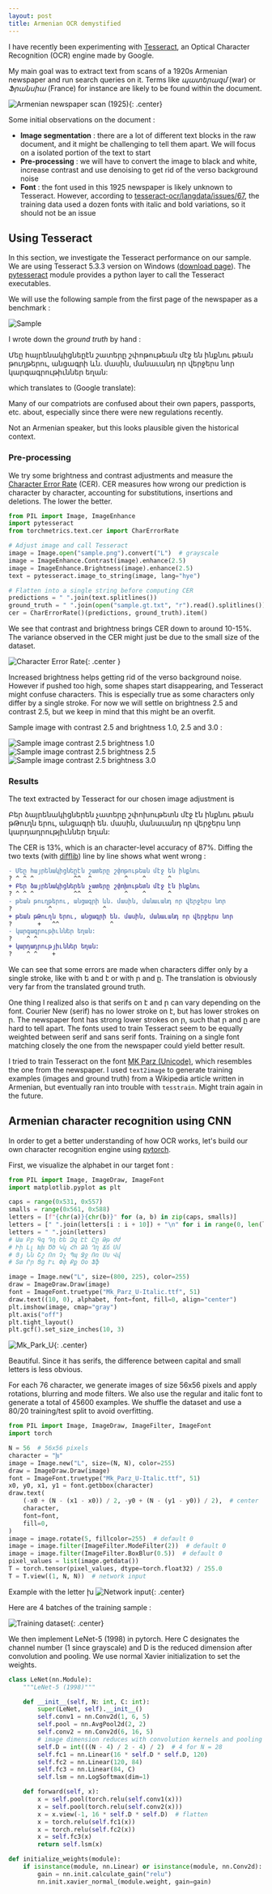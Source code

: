 ```yaml
---
layout: post
title: Armenian OCR demystified
---
```


I have recently been experimenting with [Tesseract](https://github.com/tesseract-ocr/tesseract), an Optical Character Recognition (OCR) engine made by Google.

My main goal was to extract text from scans of a 1920s Armenian newspaper and run search queries on it. Terms like *պատերազմ* (war) or *Ֆրանսիա* (France) for instance are likely to be found within the document.

![Armenian newspaper scan (1925)](/assets/images/haratch_1925_08.png){: .center}

Some initial observations on the document :

- **Image segmentation** : there are a lot of different text blocks in the raw document, and it might be challenging to tell them apart. We will focus on a isolated portion of the text to start
- **Pre-processing** : we will have to convert the image to black and white, increase contrast and use denoising to get rid of the verso background noise
- **Font** : the font used in this 1925 newspaper is likely unknown to Tesseract. However, according to [tesseract-ocr/langdata/issues/67](https://github.com/tesseract-ocr/langdata/issues/67), the training data used a dozen fonts with italic and bold variations, so it should not be an issue

## Using Tesseract

In this section, we investigate the Tesseract performance on our sample. We are using Tesseract 5.3.3 version on Windows ([download page](https://github.com/UB-Mannheim/tesseract/wiki)). The [pytesseract](https://github.com/madmaze/pytesseract) module provides a python layer to call the Tesseract executables.


We will use the following sample from the first page of the newspaper as a benchmark :

![Sample](/assets/images/sample.jpg)

I wrote down the *ground truth* by hand :

<div class="message">
Մեը հայրենակիցնեըէն շատերը շփոթութեան մէջ են ինքնու թեան թուղթերու, անցագրի ևն. մասին, մանաւանդ որ վերջերս նոր կարգագրութիւններ եղան:
</div>

which translates to (Google translate):

<div class="message">
Many of our compatriots are confused about their own papers, passports, etc. about, especially since there were new regulations recently.
</div>

Not an Armenian speaker, but this looks plausible given the historical context.

### Pre-processing

We try some brightness and contrast adjustments and measure the [Character Error Rate](https://torchmetrics.readthedocs.io/en/stable/text/char_error_rate.html) (CER). CER measures how wrong our prediction is character by character, accounting for substitutions, insertions and deletions. The lower the better.

```python
from PIL import Image, ImageEnhance
import pytesseract
from torchmetrics.text.cer import CharErrorRate

# Adjust image and call Tesseract
image = Image.open("sample.png").convert("L")  # grayscale
image = ImageEnhance.Contrast(image).enhance(2.5)
image = ImageEnhance.Brightness(image).enhance(2.5)
text = pytesseract.image_to_string(image, lang="hye")

# Flatten into a single string before computing CER
predictions = " ".join(text.splitlines())
ground_truth = " ".join(open("sample.gt.txt", "r").read().splitlines())
cer = CharErrorRate()(predictions, ground_truth).item()
```

We see that contrast and brightness brings CER down to around 10-15%. The variance observed in the CER might just be due to the small size of the dataset.

![Character Error Rate](/assets/images/cer.svg){: .center }

Increased brightness helps getting rid of the verso background noise. However if pushed too high, some shapes start disappearing, and Tesseract might confuse characters. This is especially true as some characters only differ by a single stroke.  For now we will settle on brightness 2.5 and contrast 2.5, but we keep in mind that this might be an overfit.

Sample image with contrast 2.5 and brightness 1.0, 2.5 and 3.0 :

![Sample image contrast 2.5 brightness 1.0](/assets/images/sample_enhanced_b1.0_c2.5.png)
![Sample image contrast 2.5 brightness 2.5](/assets/images/sample_enhanced_b2.5_c2.5.png)
![Sample image contrast 2.5 brightness 3.0](/assets/images/sample_enhanced_b3.0_c2.5.png)

### Results

The text extracted by Tesseract for our chosen image adjustment is

<div class="message">
Բեր ձայրենակիցներեն չատերը շփոխութետն մէջ էն ինքնու թեան թԹուղն երու, անցագրի են. մասին, մանաւանդ որ վերջերս նոր կարդադրությիւններ եղան:
</div>

The CER is 13%, which is an character-level accuracy of 87%. Diffing the two texts (with [difflib](https://docs.python.org/3/library/difflib.html)) line by line shows what went wrong :

```diff
- Մեը հայրենակիցնեըէն շատերը շփոթութեան մէջ են ինքնու
? ^ ^ ^           ^^  ^         ^    ^      ^
+ Բեր ձայրենակիցներեն չատերը շփոխութետն մէջ էն ինքնու
? ^ ^ ^           ^^  ^         ^    ^      ^
- թեան թուղթերու, անցագրի ևն. մասին, մանաւանդ որ վերջերս նոր
?          ^              ^
+ թեան թԹուղն երու, անցագրի են. մասին, մանաւանդ որ վերջերս նոր
?       +   ^^              ^
- կարգագրութիւններ եղան:
?    ^ ^
+ կարդադրությիւններ եղան:
?    ^ ^    +
```

We can see that some errors are made when characters differ only by a single stroke, like with ե and է or with ր and ը. The translation is obviously very far from the translated ground truth.

One thing I realized also is that serifs on է and ր can vary depending on the font. Courier New (serif) has no lower stroke on է, but has lower strokes on ր. The newspaper font has strong lower strokes on ր, such that ր and ը are hard to tell apart. The fonts used to train Tesseract seem to be equally weighted between serif and sans serif fonts. Training on a single font matching closely the one from the newspaper could yield better result.

I tried to train Tesseract on the font [MK Parz (Unicode)](https://fonter.am/en/fonts/mk-parz-unicode), which resembles the one from the newspaper. I used `text2image` to generate training examples (images and ground truth) from a Wikipedia article written in Armenian, but eventually ran into trouble with `tesstrain`. Might train again in the future.

## Armenian character recognition using CNN

In order to get a better understanding of how OCR works, let's build our own character recognition engine using [pytorch](https://github.com/pytorch/pytorch).

First, we visualize the alphabet in our target font :

```python
from PIL import Image, ImageDraw, ImageFont
import matplotlib.pyplot as plt

caps = range(0x531, 0x557)
smalls = range(0x561, 0x588)
letters = [f"{chr(a)}{chr(b)}" for (a, b) in zip(caps, smalls)]
letters = [" ".join(letters[i : i + 10]) + "\n" for i in range(0, len(letters), 10)]
letters = " ".join(letters)
# Աա Բբ Գգ Դդ Եե Զզ Էէ Ըը Թթ Ժժ
# Իի Լլ Խխ Ծծ Կկ Հհ Ձձ Ղղ Ճճ Մմ
# Յյ Նն Շշ Ոո Չչ Պպ Ջջ Ռռ Սս Վվ
# Տտ Րր Ցց Ււ Փփ Քք Օօ Ֆֆ

image = Image.new("L", size=(800, 225), color=255)
draw = ImageDraw.Draw(image)
font = ImageFont.truetype("Mk_Parz_U-Italic.ttf", 51)
draw.text((10, 0), alphabet, font=font, fill=0, align="center")
plt.imshow(image, cmap="gray")
plt.axis("off")
plt.tight_layout()
plt.gcf().set_size_inches(10, 3)
```

![Mk_Park_U](/assets/images/alphabet.png){: .center}

Beautiful. Since it has serifs, the difference between capital and small letters is less obvious.

For each 76 character, we generate images of size 56x56 pixels and apply rotations, blurring and mode filters. We also use the regular and italic font to generate a total of 45600 examples. We shuffle the dataset and use a 80/20 training/test split to avoid overfitting.

```python
from PIL import Image, ImageDraw, ImageFilter, ImageFont
import torch

N = 56  # 56x56 pixels
character = "խ"
image = Image.new("L", size=(N, N), color=255)
draw = ImageDraw.Draw(image)
font = ImageFont.truetype("Mk_Parz_U-Italic.ttf", 51)
x0, y0, x1, y1 = font.getbbox(character)
draw.text(
    (-x0 + (N - (x1 - x0)) / 2, -y0 + (N - (y1 - y0)) / 2),  # center
    character,
    font=font,
    fill=0,
)
image = image.rotate(5, fillcolor=255)  # default 0
image = image.filter(ImageFilter.ModeFilter(2))  # default 0
image = image.filter(ImageFilter.BoxBlur(0.5))  # default 0
pixel_values = list(image.getdata())
T = torch.tensor(pixel_values, dtype=torch.float32) / 255.0
T = T.view((1, N, N))  # network input
```

Example with the letter խ
![Network input](/assets/images/network_input.svg){: .center}

Here are 4 batches of the training sample :

![Training dataset](/assets/images/training_set.png){: .center}

We then implement LeNet-5 (1998) in pytorch. Here C designates the channel number (1 since grayscale) and D is the reduced dimension after convolution and pooling. We use normal Xavier initialization to set the weights.

```python
class LeNet(nn.Module):
    """LeNet-5 (1998)"""

    def __init__(self, N: int, C: int):
        super(LeNet, self).__init__()
        self.conv1 = nn.Conv2d(1, 6, 5)
        self.pool = nn.AvgPool2d(2, 2)
        self.conv2 = nn.Conv2d(6, 16, 5)
        # image dimension reduces with convolution kernels and pooling
        self.D = int(((N - 4) / 2 - 4) / 2)  # 4 for N = 28
        self.fc1 = nn.Linear(16 * self.D * self.D, 120)
        self.fc2 = nn.Linear(120, 84)
        self.fc3 = nn.Linear(84, C)
        self.lsm = nn.LogSoftmax(dim=1)

    def forward(self, x):
        x = self.pool(torch.relu(self.conv1(x)))
        x = self.pool(torch.relu(self.conv2(x)))
        x = x.view(-1, 16 * self.D * self.D)  # flatten
        x = torch.relu(self.fc1(x))
        x = torch.relu(self.fc2(x))
        x = self.fc3(x)
        return self.lsm(x)

def initialize_weights(module):
    if isinstance(module, nn.Linear) or isinstance(module, nn.Conv2d):
        gain = nn.init.calculate_gain("relu")
        nn.init.xavier_normal_(module.weight, gain=gain)
```
